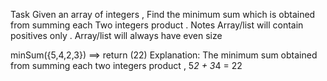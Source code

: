 Task
Given an array of integers , Find the minimum sum which is obtained from summing each Two integers product .
Notes
Array/list will contain positives only .
Array/list will always have even size

minSum({5,4,2,3}) ==> return (22)
Explanation:
The minimum sum obtained from summing each two integers product , 5*2 + 3*4 = 22
